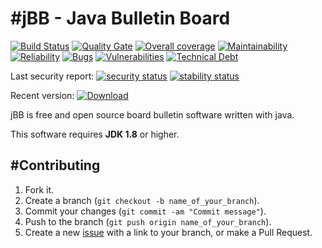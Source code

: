 #jBB - Java Bulletin Board
=================================
[![Build Status](http://vps289371.ovh.net:8000/buildStatus/icon?job=jBB-build-master)](http://vps289371.ovh.net:8000/job/jBB-build-master/)
[![Quality Gate](https://sonarcloud.io/api/project_badges/measure?project=org.jbb:jbb-parent:0.11.0&metric=alert_status&blinking=true)](https://sonarcloud.io/dashboard?id=org.jbb%3Ajbb-parent%3A0.11.0)
[![Overall coverage](https://sonarcloud.io/api/project_badges/measure?project=org.jbb:jbb-parent:0.11.0&metric=coverage&blinking=true)](https://sonarcloud.io/dashboard?id=org.jbb%3Ajbb-parent%3A0.11.0)
[![Maintainability](https://sonarcloud.io/api/project_badges/measure?project=org.jbb:jbb-parent:0.11.0&metric=sqale_rating&blinking=true)](https://sonarcloud.io/dashboard?id=org.jbb%3Ajbb-parent%3A0.11.0)
[![Reliability](https://sonarcloud.io/api/project_badges/measure?project=org.jbb:jbb-parent:0.11.0&metric=reliability_rating&blinking=true)](https://sonarcloud.io/dashboard?id=org.jbb%3Ajbb-parent%3A0.11.0)
[![Bugs](https://sonarcloud.io/api/project_badges/measure?project=org.jbb:jbb-parent:0.11.0&metric=bugs&blinking=true)](https://sonarcloud.io/dashboard?id=org.jbb%3Ajbb-parent%3A0.11.0)
[![Vulnerabilities](https://sonarcloud.io/api/project_badges/measure?project=org.jbb:jbb-parent:0.11.0&metric=vulnerabilities&blinking=true)](https://sonarcloud.io/dashboard?id=org.jbb%3Ajbb-parent%3A0.11.0)
[![Technical Debt](https://sonarcloud.io/api/project_badges/measure?project=org.jbb:jbb-parent:0.11.0&metric=sqale_index&blinking=true)](https://sonarcloud.io/dashboard?id=org.jbb%3Ajbb-parent%3A0.11.0)

Last security report: 
[![security status](https://www.meterian.com/badge/gh/jbb-project/jbb/security)](https://www.meterian.com/report/gh/jbb-project/jbb)
[![stability status](https://www.meterian.com/badge/gh/jbb-project/jbb/stability)](https://www.meterian.com/report/gh/jbb-project/jbb)

Recent version: [ ![Download](https://api.bintray.com/packages/project-jbb/jbb-releases/jBB/images/download.svg) ](https://bintray.com/project-jbb/jbb-releases/jBB/_latestVersion)

jBB is free and open source board bulletin software written with java.


This software requires **JDK 1.8** or higher.

#Contributing
------------

1. Fork it.
2. Create a branch (`git checkout -b name_of_your_branch`).
3. Commit your changes (`git commit -am "Commit message"`).
4. Push to the branch (`git push origin name_of_your_branch`).
5. Create a new [issue](https://github.com/jbb-project/jbb/issues/new) with a link to your branch, or make a Pull Request.

